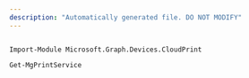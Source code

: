 ```yaml
---
description: "Automatically generated file. DO NOT MODIFY"
---
```


```powershellv1

Import-Module Microsoft.Graph.Devices.CloudPrint

Get-MgPrintService

```